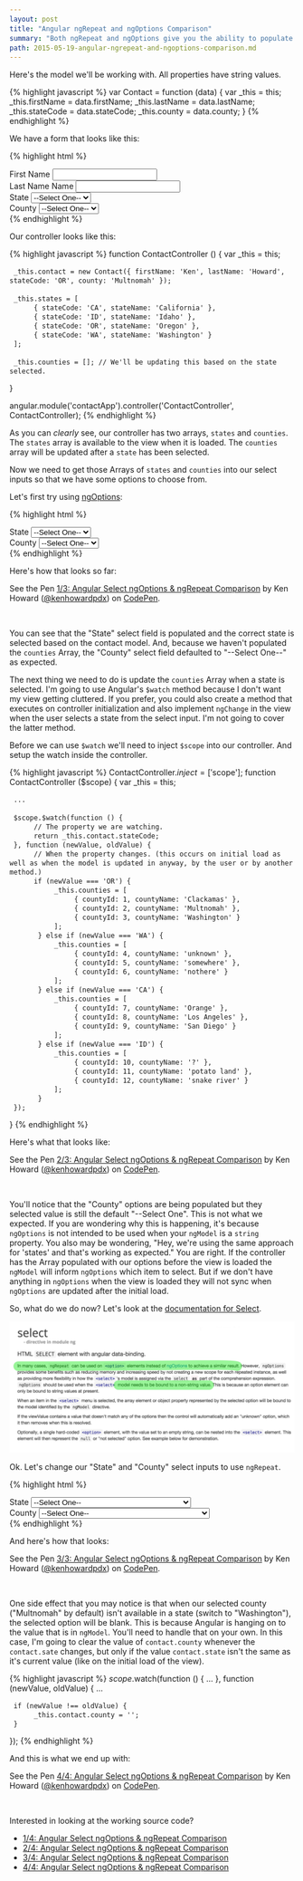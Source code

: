 ```yaml
---
layout: post
title: "Angular ngRepeat and ngOptions Comparison"
summary: "Both ngRepeat and ngOptions give you the ability to populate a list of options in a select input. Each has their place and I'm going to demonstrate where you'd use them."
path: 2015-05-19-angular-ngrepeat-and-ngoptions-comparison.md
---
```


Here's the model we'll be working with. All properties have string values.

{% highlight javascript %}
var Contact = function (data) {
     var _this = this;
     _this.firstName = data.firstName;
     _this.lastName = data.lastName;
     _this.stateCode = data.stateCode;
     _this.county = data.county;
}
{% endhighlight %}

We have a form that looks like this:

{% highlight html %}
<form name="ContactForm" ng-controller="ContactController as vm">
     <div class="row">
          <div class="col-sm-4 form-group">
               <label class="control-label">First Name</label>
               <input type="text" class="form-control" ng-model="vm.contact.firstName" />
          </div>
          <div class="col-sm-4 form-group">
               <label class="control-label">Last Name Name</label>
               <input type="text" class="form-control" ng-model="vm.contact.lastName" />
          </div>
          <div class="col-sm-4 form-group">
               <label class="control-label">State</label>
               <select class="form-control" ng-model="vm.contact.stateCode">
                    <option value="">--Select One--</option>
               </select>
          </div>
          <div class="col-sm-4 form-group">
               <label class="control-label">County</label>
               <select class="form-control" ng-model="vm.contact.county">
                    <option value="">--Select One--</option>
               </select>
          </div>
     </div>
</form>
{% endhighlight %}

Our controller looks like this:

{% highlight javascript %}
function ContactController () {
     var _this = this;
     
     _this.contact = new Contact({ firstName: 'Ken', lastName: 'Howard', stateCode: 'OR', county: 'Multnomah' });
     
     _this.states = [
          { stateCode: 'CA', stateName: 'California' },
          { stateCode: 'ID', stateName: 'Idaho' },
          { stateCode: 'OR', stateName: 'Oregon' },
          { stateCode: 'WA', stateName: 'Washington' }
     ];
     
     _this.counties = []; // We'll be updating this based on the state selected.
}

angular.module('contactApp').controller('ContactController', ContactController);
{% endhighlight %}

As you can _clearly_ see, our controller has two arrays, `states` and `counties`. The `states` array is available to the view when it is loaded. The `counties` array will be updated after a `state` has been selected.

Now we need to get those Arrays of `states` and `counties` into our select inputs so that we have some options to choose from.

Let's first try using [ngOptions](https://docs.angularjs.org/api/ng/directive/ngOptions):

{% highlight html %}
<div class="col-sm-4 form-group">
     <label class="control-label">State</label>
     <select class="form-control" ng-model="vm.contact.stateCode" ng-options="state.stateCode as state.stateName for state in vm.states">
          <option value="">--Select One--</option>
     </select>
</div>
<div class="col-sm-4 form-group">
     <label class="control-label">County</label>
     <select class="form-control" ng-model="vm.contact.county" ng-options="county.countyName for county in vm.counties">
          <option value="">--Select One--</option>
     </select>
</div>
{% endhighlight %}

Here's how that looks so far:

<p data-height="298" data-theme-id="6649" data-slug-hash="JdKBXQ" data-default-tab="result" data-user="kenhowardpdx" class='codepen'>See the Pen <a href='http://codepen.io/kenhowardpdx/pen/JdKBXQ/'>1/3: Angular Select ngOptions & ngRepeat Comparison</a> by Ken Howard (<a href='http://codepen.io/kenhowardpdx'>@kenhowardpdx</a>) on <a href='http://codepen.io'>CodePen</a>.</p>
&nbsp;

You can see that the "State" select field is populated and the correct state is selected based on the contact model. And, because we haven't populated the `counties` Array, the "County" select field defaulted to "--Select One--" as expected.

The next thing we need to do is update the `counties` Array when a state is selected. I'm going to use Angular's `$watch` method because I don't want my view getting cluttered. If you prefer, you could also create a method that executes on controller initialization and also implement `ngChange` in the view when the user selects a state from the select input. I'm not going to cover the latter method.

Before we can use `$watch` we'll need to inject `$scope` into our controller. And setup the watch inside the controller.

{% highlight javascript %}
ContactController.$inject = ['$scope'];
function ContactController ($scope) {
     var _this = this;
     
     ...
     
     $scope.$watch(function () {
          // The property we are watching.
          return _this.contact.stateCode;
     }, function (newValue, oldValue) {
          // When the property changes. (this occurs on initial load as well as when the model is updated in anyway, by the user or by another method.)
          if (newValue === 'OR') {
               _this.counties = [
                    { countyId: 1, countyName: 'Clackamas' },
                    { countyId: 2, countyName: 'Multnomah' },
                    { countyId: 3, countyName: 'Washington' }
               ];
           } else if (newValue === 'WA') {
               _this.counties = [
                    { countyId: 4, countyName: 'unknown' },
                    { countyId: 5, countyName: 'somewhere' },
                    { countyId: 6, countyName: 'nothere' }
               ];
           } else if (newValue === 'CA') {
               _this.counties = [
                    { countyId: 7, countyName: 'Orange' },
                    { countyId: 8, countyName: 'Los Angeles' },
                    { countyId: 9, countyName: 'San Diego' }
               ];
           } else if (newValue === 'ID') {
               _this.counties = [
                    { countyId: 10, countyName: '?' },
                    { countyId: 11, countyName: 'potato land' },
                    { countyId: 12, countyName: 'snake river' }
               ];
           }
     });
}
{% endhighlight %}

Here's what that looks like:

<p data-height="298" data-theme-id="6649" data-slug-hash="PqzgKB" data-default-tab="result" data-user="kenhowardpdx" class='codepen'>See the Pen <a href='http://codepen.io/kenhowardpdx/pen/PqzgKB/'>2/3: Angular Select ngOptions & ngRepeat Comparison</a> by Ken Howard (<a href='http://codepen.io/kenhowardpdx'>@kenhowardpdx</a>) on <a href='http://codepen.io'>CodePen</a>.</p>
&nbsp;

You'll notice that the "County" options are being populated but they selected value is still the default "--Select One". This is not what we expected. If you are wondering why this is happening, it's because `ngOptions` is not intended to be used when your `ngModel` is a `string` property. You also may be wondering, "Hey, we're using the same approach for 'states' and that's working as expected." You are right. If the controller has the Array populated with our options before the view is loaded the `ngModel` will inform `ngOptions` which item to select. But if we don't have anything in `ngOptions` when the view is loaded they will not sync when `ngOptions` are updated after the initial load.

So, what do we do now? Let's look at the [documentation for Select](https://docs.angularjs.org/api/ng/directive/select).

![Angular Select Documentation](/images/posts/2015-05-19-angular-ngrepeat-and-ngoptions-comparison/angular-select-documentation.png)

Ok. Let's change our "State" and "County" select inputs to use `ngRepeat`.

{% highlight html %}
<div class="col-sm-4 form-group">
     <label class="control-label">State</label>
     <select class="form-control" ng-model="vm.contact.stateCode">
          <option value="" ng-selected="true">--Select One--</option>
          <option ng-repeat="state in vm.states"
          value="{% raw %}{{state.stateCode}}{% endraw %}"
          ng-selected="{% raw %}{{state.stateCode === vm.contact.stateCode}}{% endraw %}">{% raw %}{{state.stateName}}{% endraw %}</option>
     </select>
</div>
<div class="col-sm-4 form-group">
     <label class="control-label">County</label>
     <select class="form-control" ng-model="vm.contact.county">
          <option value="" ng-selected="true">--Select One--</option>
          <option ng-repeat="county in vm.counties"
          value="{% raw %}{{county.countyName}}{% endraw %}"
          ng-selected="{% raw %}{{county.countyName === vm.contact.county}}{% endraw %}">{% raw %}{{county.countyName}}{% endraw %}</option>
     </select>
</div>
{% endhighlight %}

And here's how that looks:

<p data-height="298" data-theme-id="6649" data-slug-hash="xGOeWq" data-default-tab="result" data-user="kenhowardpdx" class='codepen'>See the Pen <a href='http://codepen.io/kenhowardpdx/pen/xGOeWq/'>3/3: Angular Select ngOptions & ngRepeat Comparison</a> by Ken Howard (<a href='http://codepen.io/kenhowardpdx'>@kenhowardpdx</a>) on <a href='http://codepen.io'>CodePen</a>.</p>
&nbsp;

One side effect that you may notice is that when our selected county ("Multnomah" by default) isn't available in a state (switch to "Washington"), the selected option will be blank. This is because Angular is hanging on to the value that is in `ngModel`. You'll need to handle that on your own. In this case, I'm going to clear the value of `contact.county` whenever the `contact.sate` changes, but only if the value `contact.state` isn't the same as it's current value (like on the initial load of the view).

{% highlight javascript %}
$scope.$watch(function () {
     ...
}, function (newValue, oldValue) {
     ...
     
     if (newValue !== oldValue) {
          _this.contact.county = '';
     }
});
{% endhighlight %}

And this is what we end up with:

<p data-height="298" data-theme-id="6649" data-slug-hash="EjyJpZ" data-default-tab="result" data-user="kenhowardpdx" class='codepen'>See the Pen <a href='http://codepen.io/kenhowardpdx/pen/EjyJpZ/'>4/4: Angular Select ngOptions & ngRepeat Comparison</a> by Ken Howard (<a href='http://codepen.io/kenhowardpdx'>@kenhowardpdx</a>) on <a href='http://codepen.io'>CodePen</a>.</p>
<script async src="//assets.codepen.io/assets/embed/ei.js"></script>
&nbsp;

Interested in looking at the working source code?

* [1/4: Angular Select ngOptions & ngRepeat Comparison](http://codepen.io/kenhowardpdx/pen/JdKBXQ)
* [2/4: Angular Select ngOptions & ngRepeat Comparison](http://codepen.io/kenhowardpdx/pen/PqzgKB)
* [3/4: Angular Select ngOptions & ngRepeat Comparison](http://codepen.io/kenhowardpdx/pen/xGOeWq)
* [4/4: Angular Select ngOptions & ngRepeat Comparison](http://codepen.io/kenhowardpdx/pen/EjyJpZ)